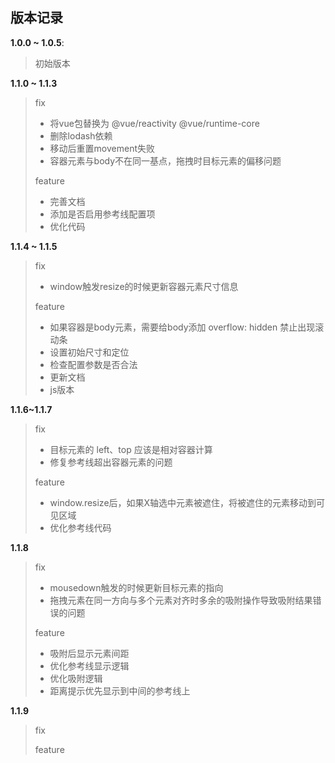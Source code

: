 ## 版本记录

**1.0.0 ~ 1.0.5**:
> 初始版本

**1.1.0 ~ 1.1.3**  
> fix
>  - 将vue包替换为 @vue/reactivity @vue/runtime-core
>  - 删除lodash依赖
>  - 移动后重置movement失败
>  - 容器元素与body不在同一基点，拖拽时目标元素的偏移问题
>
> feature
>  - 完善文档
>  - 添加是否启用参考线配置项
>  - 优化代码

**1.1.4 ~ 1.1.5**
> fix
> - window触发resize的时候更新容器元素尺寸信息
> 
> feature
>  - 如果容器是body元素，需要给body添加 overflow: hidden 禁止出现滚动条
>  - 设置初始尺寸和定位
>  - 检查配置参数是否合法
>  - 更新文档
>  - js版本
> 

**1.1.6~1.1.7**
> fix
>  - 目标元素的 left、top 应该是相对容器计算
>  - 修复参考线超出容器元素的问题
> 
> feature
>  - window.resize后，如果X轴选中元素被遮住，将被遮住的元素移动到可见区域
>  - 优化参考线代码

**1.1.8**
> fix
>  - mousedown触发的时候更新目标元素的指向
>  - 拖拽元素在同一方向与多个元素对齐时多余的吸附操作导致吸附结果错误的问题
>
> feature
>  - 吸附后显示元素间距
>  - 优化参考线显示逻辑
>  - 优化吸附逻辑
>  - 距离提示优先显示到中间的参考线上
>

**1.1.9**
> fix
>
> feature
>
